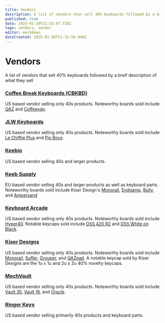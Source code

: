 ```yaml
---
title: Vendors
description: A list of vendors that sell 40% keyboards followed by a breif description of what they sell
published: true
date: 2025-01-20T21:53:47.720Z
tags: vendors, vendor
editor: markdown
dateCreated: 2025-01-20T21:32:50.940Z
---
```


# Vendors
A list of vendors that sell 40% keyboards followed by a breif description of what they sell

### [Coffee Break Keyboards (CBKBD)](https://www.cbkbd.com)
US based vendor selling only 40s products. Noteworthy boards sold include [QAZ](/boards/qaz) and [Coffeevan](/boards/coffeevan).

### [JLW Keyboards](https://www.jlw-kb.com/)
US based vendor selling only 40s products. Noteworthy boards sold include [Le Chiffre Plus](/boards/le-chiffre-plus) and [Pip Boys](/boards/pip-boys).

### [Keebio](https://keeb.io/)
US based vendor selling 40s and larger products. 

### [Keeb Supply](https://keeb.supply/)
EU based vendor selling 40s and larger products as well as keyboard parts. Noteworthy boards sold include Kiser Design's [Monorail](/boards/monorail), [Endgame](/boards/endgame), [Bully](/boards/bully), and [Ampersand](/boards/ampersand)

### [Keyboard Arcade](https://keyboardarcade.xyz/)
US based vendor selling only 40s products. Noteworthy boards sold include [Hyper40](/boards/hyper40). Notable keycaps sold include [DSS 420 R2](/keysets/dss-420) and [DSS White on Black](/keysets/dss-white-on-black).

### [Kiser Designs](https://kiserdesigns.bigcartel.com/)
US based vendor selling only 40s products. Noteworthy boards sold include [Monorail](/boards/monorail), [Suffer](/boards/suffer), [Grouper](/boards/grouper), and [QAZpad](/boards/qazpad). A notable keycap sold by Kiser Designs are the 1u x 1u and 2u x 2u 40% novelty keycaps.

### [MechVault](https://mechvault.net/)
US based vendor selling only 40s products. Noteworthy boards sold include [Vault 35](/boards/vault-35), [Vault 16](/boards/vault-16), and [Oracle](/boards/oracle).

### [Ringer Keys](https://ringerkeys.com/)
US based vendor selling primarily 40s products and keyboard parts. 

